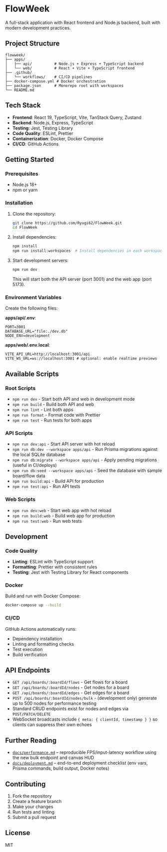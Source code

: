 # FlowWeek

A full-stack application with React frontend and Node.js backend, built with modern development practices.

## Project Structure

```
flowweek/
├── apps/
│   ├── api/          # Node.js + Express + TypeScript backend
│   └── web/          # React + Vite + TypeScript frontend
├── .github/
│   └── workflows/    # CI/CD pipelines
├── docker-compose.yml # Docker orchestration
├── package.json      # Monorepo root with workspaces
└── README.md
```

## Tech Stack

- **Frontend**: React 19, TypeScript, Vite, TanStack Query, Zustand
- **Backend**: Node.js, Express, TypeScript
- **Testing**: Jest, Testing Library
- **Code Quality**: ESLint, Prettier
- **Containerization**: Docker, Docker Compose
- **CI/CD**: GitHub Actions

## Getting Started

### Prerequisites

- Node.js 18+
- npm or yarn

### Installation

1. Clone the repository:
   ```bash
   git clone https://github.com/Ryugi62/FlowWeek.git
   cd FlowWeek
   ```

2. Install dependencies:
   ```bash
   npm install
   npm run install:workspaces  # Install dependencies in each workspace
   ```

3. Start development servers:
   ```bash
   npm run dev
   ```
   This will start both the API server (port 3001) and the web app (port 5173).

### Environment Variables

Create the following files:

**apps/api/.env**:
```
PORT=3001
DATABASE_URL="file:./dev.db"
NODE_ENV=development
```

**apps/web/.env.local**:
```
VITE_API_URL=http://localhost:3001/api
VITE_WS_URL=ws://localhost:3001 # optional: enable realtime previews
```

## Available Scripts

### Root Scripts
- `npm run dev` - Start both API and web in development mode
- `npm run build` - Build both API and web
- `npm run lint` - Lint both apps
- `npm run format` - Format code with Prettier
- `npm run test` - Run tests for both apps

### API Scripts
- `npm run dev:api` - Start API server with hot reload
- `npm run db:dev --workspace apps/api` - Run Prisma migrations against the local SQLite database
- `npm run db:migrate --workspace apps/api` - Apply pending migrations (useful in CI/deploys)
- `npm run db:seed --workspace apps/api` - Seed the database with sample board/flow data
- `npm run build:api` - Build API for production
- `npm run test:api` - Run API tests

### Web Scripts
- `npm run dev:web` - Start web app with hot reload
- `npm run build:web` - Build web app for production
- `npm run test:web` - Run web tests

## Development

### Code Quality

- **Linting**: ESLint with TypeScript support
- **Formatting**: Prettier with consistent rules
- **Testing**: Jest with Testing Library for React components

### Docker

Build and run with Docker Compose:
```bash
docker-compose up --build
```

### CI/CD

GitHub Actions automatically runs:
- Dependency installation
- Linting and formatting checks
- Test execution
- Build verification

## API Endpoints

- `GET /api/boards/:boardId/flows` - Get flows for a board
- `GET /api/boards/:boardId/nodes` - Get nodes for a board
- `GET /api/boards/:boardId/edges` - Get edges for a board
- `POST /api/boards/:boardId/nodes/bulk` - (development only) generate up to 500 nodes for performance testing
- Standard CRUD endpoints exist for nodes and edges via `POST/PATCH/DELETE`
- WebSocket broadcasts include `{ meta: { clientId, timestamp } }` so clients can suppress their own echoes

## Further Reading

- [`docs/performance.md`](docs/performance.md) – reproducible FPS/input-latency workflow using the new bulk endpoint and canvas HUD
- [`docs/deployment.md`](docs/deployment.md) – end-to-end deployment checklist (env vars, Prisma commands, build output, Docker notes)

## Contributing

1. Fork the repository
2. Create a feature branch
3. Make your changes
4. Run tests and linting
5. Submit a pull request

## License

MIT
